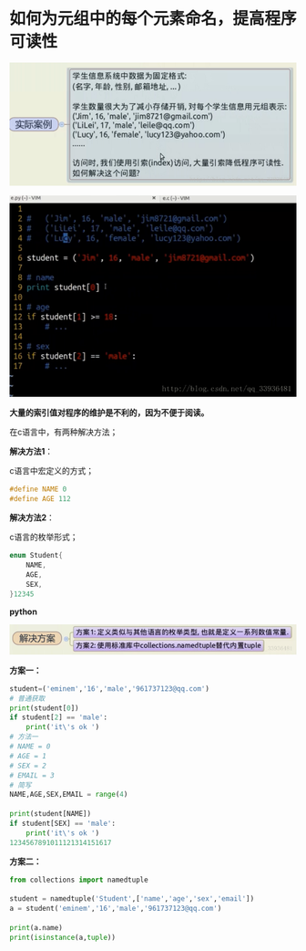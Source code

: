 # 如何为元组中的每个元素命名，提高程序可读性

![20170419115331426](assets/20170419115331426.png)

![20170419115613753](assets/20170419115613753.png)

**大量的索引值对程序的维护是不利的，因为不便于阅读。** 

在c语言中，有两种解决方法； 

**解决方法1**： 

c语言中宏定义的方式；

```c++
#define NAME 0
#define AGE 112
```

**解决方法2**： 

c语言的枚举形式；

```c++
enum Student{
    NAME,
    AGE,
    SEX,
}12345
```

**python** 

![20170419120052677](assets/20170419120052677.png)

**方案一：**

```python
student=('eminem','16','male','961737123@qq.com')
# 普通获取
print(student[0])
if student[2] == 'male':
    print('it\'s ok ')
# 方法一
# NAME = 0
# AGE = 1
# SEX = 2
# EMAIL = 3
# 简写
NAME,AGE,SEX,EMAIL = range(4)

print(student[NAME])
if student[SEX] == 'male':
    print('it\'s ok ')
1234567891011121314151617
```

**方案二：**

```python
from collections import namedtuple

student = namedtuple('Student',['name','age','sex','email'])
a = student('eminem','16','male','961737123@qq.com')

print(a.name)
print(isinstance(a,tuple))
```